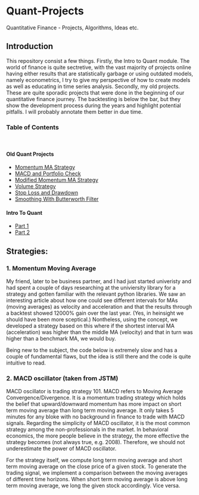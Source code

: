 # Quant-Projects
Quantitative Finance - Projects, Algorithms, Ideas etc.
## Introduction
This repository consist a few things. Firstly, the Intro to Quant module. The world of finance is quite sectretive, with the vast majority of projects online having either results that are statistically garbage or using outdated models, namely econometrics, I try to give my perspective of how to create models as well as educating in time series analysis.  Secondly, my old projects. These are quite sporadic projects that were done in the beginning of our quantitative finance journey. The backtesting is below the bar, but they show the development process during the years and highlight potential pitfalls. I will probably annotate them better in due time. 

### Table of Contents

&nbsp;

#### Old Quant Projects

* <a href=https://github.com/JonssonAlexander/Quant-Projects/blob/main/Quant%20Projects/Old%20Projects/First_project_MA_momentum_updated.ipynb>Momentum MA Strategy</a>
* <a href=https://github.com/JonssonAlexander/Quant-Projects/blob/main/Quant%20Projects/Old%20Projects/Project_2_MACD_and_portfolio_check_updated.ipynb> MACD and Portfolio Check</a>
* <a href=https://github.com/JonssonAlexander/Quant-Projects/blob/main/Quant%20Projects/Old%20Projects/Project_3_Modified_Momentum_MA_updated.ipynb>Modified Momentum MA Strategy</a>
* <a href=https://github.com/JonssonAlexander/Quant-Projects/blob/main/Quant%20Projects/Old%20Projects/Project_4_Volume_Strategy_updated.ipynb> Volume Strategy</a>
* <a href=https://github.com/JonssonAlexander/Quant-Projects/blob/main/Quant%20Projects/Old%20Projects/Review_of_Stop_loss_and_draw_down_updated.ipynb> Stop Loss and Drawdown</a>
* <a href=https://github.com/JonssonAlexander/Quant-Projects/blob/main/Quant%20Projects/Old%20Projects/Smoothing_With_Butterworth_Filter_updated.ipynb> Smoothing With Butterworth Filter</a>

#### Intro To Quant 
* <a href=https://github.com/JonssonAlexander/Quant-Projects/blob/main/IntroToQuant_Part1.ipynb/>Part 1</a>
* <a href=https://github.com/>Part 2</a>

## Strategies:

### 1. Momentum Moving Average
My friend, later to be business partner, and I had just started univeristy and had spent a couple of days researching at the univiersity library for a strategy and gotten familiar with the relevant python libraries. We saw an interesting article about how one could see different intervals for MAs (moving averages) as velocity and acceleration and that the results through a backtest showed 12000% gain over the last year. (Yes, in heinsight we should have been more sceptical.) Nontheless, using the concept, we developed a strategy based on this where if the shortest interval MA (acceleration) was higher than the middle MA (velocity) and that in turn was higher than a benchmark MA, we would buy.

Being new to the subject, the code below is extremely slow and has a couple of fundamental flaws, but the idea is still there and the code is quite intuitive to read.


### 2. MACD oscillator (taken from JSTM)

MACD oscillator is trading strategy 101. MACD refers to Moving Average Convergence/Divergence. It is a momentum trading strategy which holds the belief that upward/downward momentum has more impact on short term moving average than long term moving average. It only takes 5 minutes for any bloke with no background in finance to trade with MACD signals. Regarding the simplicity of MACD oscillator, it is the most common strategy among the non-professionals in the market. In behavioral economics, the more people believe in the strategy, the more effective the strategy becomes (not always true, e.g. 2008). Therefore, we should not underestimate the power of MACD oscillator.

For the strategy itself, we compute long term moving average and short term moving average on the close price of a given stock. To generate the trading signal, we implement a comparison between the moving averages of different time horizons. When short term moving average is above long term moving average, we long the given stock accordingly. Vice versa.

